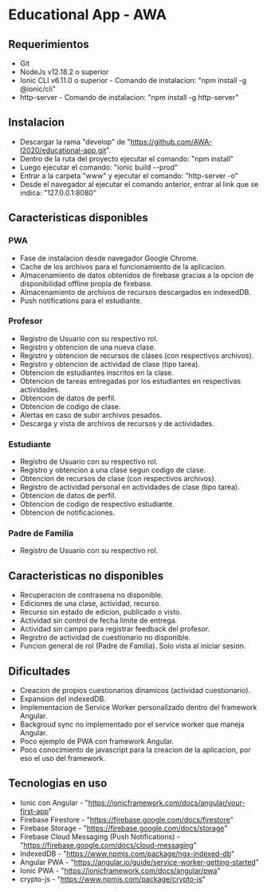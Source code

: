 # Educational App - AWA

## Requerimientos
- Git
- NodeJs v12.18.2 o superior
- Ionic CLI v6.11.0 o superior - Comando de instalacion: "npm install -g @ionic/cli"
- http-server - Comando de instalacion: "npm install -g http-server"

## Instalacion
- Descargar la rama "develop" de "https://github.com/AWA-I2020/educational-app.git".
- Dentro de la ruta del proyecto ejecutar el comando: "npm install"
- Luego ejecutar el comando: "ionic build --prod"
- Entrar a la carpeta "www" y ejecutar el comando: "http-server -o"
- Desde el navegador al ejecutar el comando anterior, entrar al link que se indica: "127.0.0.1:8080"

## Caracteristicas disponibles
### PWA
-  Fase de instalacion desde navegador Google Chrome.
-  Cache de los archivos para el funcionamiento de la aplicacion.
-  Almacenamiento de datos obtenidos de firebase gracias a la opcion de disponibilidad offline propia de firebase.
-  Almacenamiento de archivos de recursos descargados en indexedDB.
-  Push notifications para el estudiante.

### Profesor
-  Registro de Usuario con su respectivo rol.
-  Registro y obtencion de una nueva clase.
-  Registro y obtencion de recursos de clases (con respectivos archivos).
-  Registro y obtencion de actividad de clase (tipo tarea).
-  Obtencion de estudiantes inscritos en la clase.
-  Obtencion de tareas entregadas por los estudiantes en respectivas actividades.
-  Obtencion de datos de perfil.
-  Obtencion de codigo de clase.
-  Alertas en caso de subir archivos pesados.
-  Descarga y vista de archivos de recursos y de actividades.

### Estudiante
-  Registro de Usuario con su respectivo rol.
-  Registro y obtencion a una clase segun codigo de clase.
-  Obtencion de recursos de clase (con respectivos archivos).
-  Registro de actividad personal en actividades de clase (tipo tarea).
-  Obtencion de datos de perfil.
-  Obtencion de codigo de respectivo estudiante.
-  Obtencion de notificaciones.

### Padre de Familia
-  Registro de Usuario con su respectivo rol.

## Caracteristicas no disponibles
-  Recuperacion de contrasena no disponible.
-  Ediciones de una clase, actividad, recurso.
-  Recurso sin estado de edicion, publicado o visto.
-  Actividad sin control de fecha limite de entrega.
-  Actividad sin campo para registrar feedback del profesor.
-  Registro de actividad de cuestionario no disponible.
-  Funcion general de rol (Padre de Familia). Solo vista al iniciar sesion.

## Dificultades
- Creacion de propios cuestionarios dinamicos (actividad cuestionario).
- Expansion del indexedDB.
- Implementacion de Service Worker personalizado dentro del framework Angular.
- Backgroud sync no implementado por el service worker que maneja Angular.
- Poco ejemplo de PWA con framework Angular.
- Poco conocimiento de javascript para la creacion de la aplicacion, por eso el uso del framework.


## Tecnologias en uso
- Ionic con Angular - "https://ionicframework.com/docs/angular/your-first-app"
- Firebase Firestore - "https://firebase.google.com/docs/firestore"
- Firebase Storage - "https://firebase.google.com/docs/storage"
- Firebase Cloud Messaging (Push Notifications) - "https://firebase.google.com/docs/cloud-messaging" 
- IndexedDB - "https://www.npmjs.com/package/ngx-indexed-db"
- Angular PWA - "https://angular.io/guide/service-worker-getting-started"
- Ionic PWA - "https://ionicframework.com/docs/angular/pwa"
- crypto-js - "https://www.npmjs.com/package/crypto-js"
